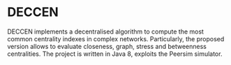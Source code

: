 # DECCEN
DECCEN implements a decentralised algorithm to compute the most common centrality indexes in complex networks. Particularly, the proposed version allows to evaluate closeness, graph, stress and betweenness centralities. The project is written in Java 8, exploits the Peersim simulator.
